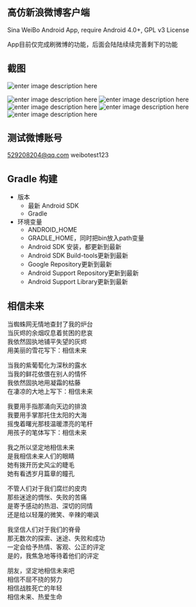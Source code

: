 高仿新浪微博客户端
-----
Sina WeiBo Android App, require Android 4.0+, GPL v3 License

App目前仅完成刷微博的功能，后面会陆陆续续完善剩下的功能

截图
-----
![enter image description here](http://ww1.sinaimg.cn/mw690/691cc151gw1f317wztszhg20810g2e87.gif)

![enter image description here](http://ww1.sinaimg.cn/mw690/691cc151gw1f317uc1rphj209h0go3zt.jpg)
![enter image description here](http://ww3.sinaimg.cn/mw690/691cc151gw1f317udnkncj209g0gomxr.jpg)
![enter image description here](http://ww3.sinaimg.cn/mw690/691cc151gw1f317uesye1j209f0gomyj.jpg)
![enter image description here](http://ww1.sinaimg.cn/mw690/691cc151gw1f30nbcbftjj209e0got9r.jpg)
![enter image description here](http://ww3.sinaimg.cn/mw690/691cc151gw1f317ugorndj209e0go3z0.jpg)


测试微博账号
------
529208204@qq.com
weibotest123


Gradle 构建
------
- 版本
	- 最新 Android SDK
	- Gradle
- 环境变量
	- ANDROID_HOME
	- GRADLE_HOME，同时把bin放入path变量
	- Android SDK 安装，都更新到最新
	- Android SDK Build-tools更新到最新
	- Google Repository更新到最新
	- Android Support Repository更新到最新
	- Android Support Library更新到最新


相信未来
-----
当蜘蛛网无情地查封了我的炉台   
当灰烬的余烟叹息着贫困的悲哀   
我依然固执地铺平失望的灰烬   
用美丽的雪花写下：相信未来   

当我的紫葡萄化为深秋的露水   
当我的鲜花依偎在别人的情怀   
我依然固执地用凝霜的枯藤   
在凄凉的大地上写下：相信未来   

我要用手指那涌向天边的排浪  
我要用手掌那托住太阳的大海  
摇曳着曙光那枝温暖漂亮的笔杆   
用孩子的笔体写下：相信未来   

我之所以坚定地相信未来  
是我相信未来人们的眼睛  
她有拨开历史风尘的睫毛  
她有看透岁月篇章的瞳孔  

不管人们对于我们腐烂的皮肉  
那些迷途的惆怅、失败的苦痛  
是寄予感动的热泪、深切的同情   
还是给以轻蔑的微笑、辛辣的嘲讽   

我坚信人们对于我们的脊骨  
那无数次的探索、迷途、失败和成功   
一定会给予热情、客观、公正的评定   
是的，我焦急地等待着他们的评定  

朋友，坚定地相信未来吧  
相信不屈不挠的努力  
相信战胜死亡的年轻  
相信未来、热爱生命  
